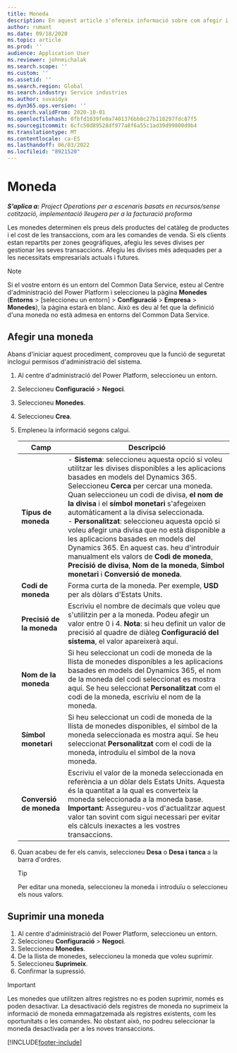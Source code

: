```yaml
---
title: Moneda
description: En aquest article s'ofereix informació sobre com afegir i suprimir tipus de moneda a les operacions del projecte.
author: rumant
ms.date: 09/18/2020
ms.topic: article
ms.prod: ''
audience: Application User
ms.reviewer: johnmichalak
ms.search.scope: ''
ms.custom: ''
ms.assetid: ''
ms.search.region: Global
ms.search.industry: Service industries
ms.author: suvaidya
ms.dyn365.ops.version: ''
ms.search.validFrom: 2020-10-01
ms.openlocfilehash: 0fbfd1039fe0a7401376bb8c27b118297fdc87f5
ms.sourcegitcommit: 6cfc50d89528df977a8f6a55c1ad39d99800d9b4
ms.translationtype: MT
ms.contentlocale: ca-ES
ms.lasthandoff: 06/03/2022
ms.locfileid: "8921520"
---
```

# <a name="currency"></a>Moneda

_**S'aplica a:** Project Operations per a escenaris basats en recursos/sense cotització, implementació lleugera per a la facturació proforma_



Les monedes determinen els preus dels productes del catàleg de productes i el cost de les transaccions, com ara les comandes de venda. Si els clients estan repartits per zones geogràfiques, afegiu les seves divises per gestionar les seves transaccions. Afegiu les divises més adequades per a les necessitats empresarials actuals i futures.  

> [!NOTE]
> Si el vostre entorn és un entorn del Common Data Service, esteu al Centre d'administració del Power Platform i seleccioneu la pàgina **Monedes** (**Entorns** > [seleccioneu un entorn] > **Configuració** > **Empresa** > **Monedes**), la pàgina estarà en blanc. Això es deu al fet que la definició d'una moneda no està admesa en entorns del Common Data Service.

## <a name="add-a-currency"></a>Afegir una moneda  
Abans d'iniciar aquest procediment, comproveu que la funció de seguretat inclogui permisos d'administració del sistema. 

1. Al centre d'administració del Power Platform, seleccioneu un entorn. 
2. Seleccioneu **Configuració** > **Negoci**.
3. Seleccioneu **Monedes**.  
4. Seleccioneu **Crea**.  
5. Empleneu la informació segons calgui.  


   |          Camp          |                                                                                                                                                                                                                                                                                                                                                                            Descripció                                                                                                                                                                                                                                                                                                                                                                            |
   |-------------------------|-------------------------------------------------------------------------------------------------------------------------------------------------------------------------------------------------------------------------------------------------------------------------------------------------------------------------------------------------------------------------------------------------------------------------------------------------------------------------------------------------------------------------------------------------------------------------------------------------------------------------------------------------------------------------------------------------------------------------------------------------------------------|
   |    **Tipus de moneda**    | - **Sistema**: seleccioneu aquesta opció si voleu utilitzar les divises disponibles a les aplicacions basades en models del Dynamics 365. Seleccioneu **Cerca** per cercar una moneda. Quan seleccioneu un codi de divisa, **el nom de la divisa** i el **símbol monetari** s'afegeixen automàticament a la divisa seleccionada.<br />- **Personalitzat**: seleccioneu aquesta opció si voleu afegir una divisa que no està disponible a les aplicacions basades en models del Dynamics 365. En aquest cas. heu d'introduir manualment els valors de **Codi de moneda**, **Precisió de divisa**, **Nom de la moneda**, **Símbol monetari** i **Conversió de moneda**. |
   |    **Codi de moneda**    |                                                                                                                                                                                                                                                                                                                                            Forma curta de la moneda. Per exemple, **USD** per als dòlars d'Estats Units.                                                                                                                                                                                                                                                                                                                                            |
   | **Precisió de la moneda**  |                                                                                                                                                                                  Escriviu el nombre de decimals que voleu que s'utilitzin per a la moneda.  Podeu afegir un valor entre 0 i 4. **Nota**: si heu definit un valor de precisió al quadre de diàleg **Configuració del sistema**, el valor apareixerà aquí.                                                                                                                                                                                  |
   |    **Nom de la moneda**    |                                                                                                                                                                                                                                         Si heu seleccionat un codi de moneda de la llista de monedes disponibles a les aplicacions basades en models del Dynamics 365, el nom de la moneda del codi seleccionat es mostra aquí. Se heu seleccionat **Personalitzat** com el codi de la moneda, escriviu el nom de la moneda.                                                                                                                                                                                                                                          |
   |   **Símbol monetari**   |                                                                                                                                                                                                                                                                      Si heu seleccionat un codi de moneda de la llista de monedes disponibles, el símbol de la moneda seleccionada es mostra aquí. Se heu seleccionat **Personalitzat** com el codi de la moneda, introduïu el símbol de la nova moneda.                                                                                                                                                                                                                                                                       |
   | **Conversió de moneda** |                                                                                                                                                                                                                                     Escriviu el valor de la moneda seleccionada en referència a un dòlar dels Estats Units. Aquesta és la quantitat a la qual es converteix la moneda seleccionada a la moneda base. **Important:** Assegureu-vos d'actualitzar aquest valor tan sovint com sigui necessari per evitar els càlculs inexactes a les vostres transaccions.                                                                                                                                                                                                                                      |


6. Quan acabeu de fer els canvis, seleccioneu **Desa** o **Desa i tanca** a la barra d'ordres.  

   > [!TIP]
   >  Per editar una moneda, seleccioneu la moneda i introduïu o seleccioneu els nous valors.  

## <a name="delete-a-currency"></a>Suprimir una moneda  

1. Al centre d'administració del Power Platform, seleccioneu un entorn. 
2. Seleccioneu **Configuració** > **Negoci**.
3. Seleccioneu **Monedes**.  
4. De la llista de monedes, seleccioneu la moneda que voleu suprimir.  
5. Seleccioneu **Suprimeix**.  
6. Confirmar la supressió.  

> [!IMPORTANT]
>  Les monedes que utilitzen altres registres no es poden suprimir, només es poden desactivar. La desactivació dels registres de moneda no suprimeix la informació de moneda emmagatzemada als registres existents, com les oportunitats o les comandes. No obstant això, no podreu seleccionar la moneda desactivada per a les noves transaccions.  


[!INCLUDE[footer-include](../includes/footer-banner.md)]